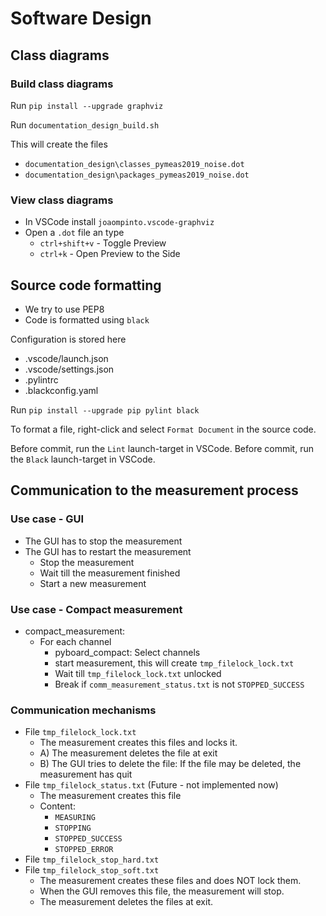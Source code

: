 # Software Design

## Class diagrams

### Build class diagrams

Run  `pip install --upgrade graphviz`

Run `documentation_design_build.sh`

This will create the files
- `documentation_design\classes_pymeas2019_noise.dot`
- `documentation_design\packages_pymeas2019_noise.dot`

### View class diagrams

- In VSCode install `joaompinto.vscode-graphviz`
- Open a `.dot` file an type
  - `ctrl+shift+v` - Toggle Preview
  - `ctrl+k` - Open Preview to the Side

## Source code formatting

- We try to use PEP8
- Code is formatted using `black`

Configuration is stored here

- .vscode/launch.json
- .vscode/settings.json
- .pylintrc
- .blackconfig.yaml

Run  `pip install --upgrade pip pylint black`

To format a file, right-click and select `Format Document` in the source code.

Before commit, run the `Lint` launch-target in VSCode.
Before commit, run the `Black` launch-target in VSCode.

## Communication to the measurement process

### Use case - GUI

- The GUI has to stop the measurement
- The GUI has to restart the measurement
  - Stop the measurement
  - Wait till the measurement finished
  - Start a new measurement

### Use case - Compact measurement
- compact_measurement:
  - For each channel
    - pyboard_compact: Select channels
    - start measurement, this will create `tmp_filelock_lock.txt`
    - Wait till `tmp_filelock_lock.txt` unlocked
    - Break if `comm_measurement_status.txt` is not `STOPPED_SUCCESS`


### Communication mechanisms

- File `tmp_filelock_lock.txt`
  - The measurement creates this files and locks it.
  - A) The measurement deletes the file at exit
  - B) The GUI tries to delete the file: If the file may be deleted, the measurement has quit
- File `tmp_filelock_status.txt` (Future - not implemented now)
  - The measurement creates this file
  - Content:
    - `MEASURING`
    - `STOPPING`
    - `STOPPED_SUCCESS`
    - `STOPPED_ERROR`
- File `tmp_filelock_stop_hard.txt`
- File `tmp_filelock_stop_soft.txt`
  - The measurement creates these files and does NOT lock them.
  - When the GUI removes this file, the measurement will stop.
  - The measurement deletes the files at exit.
